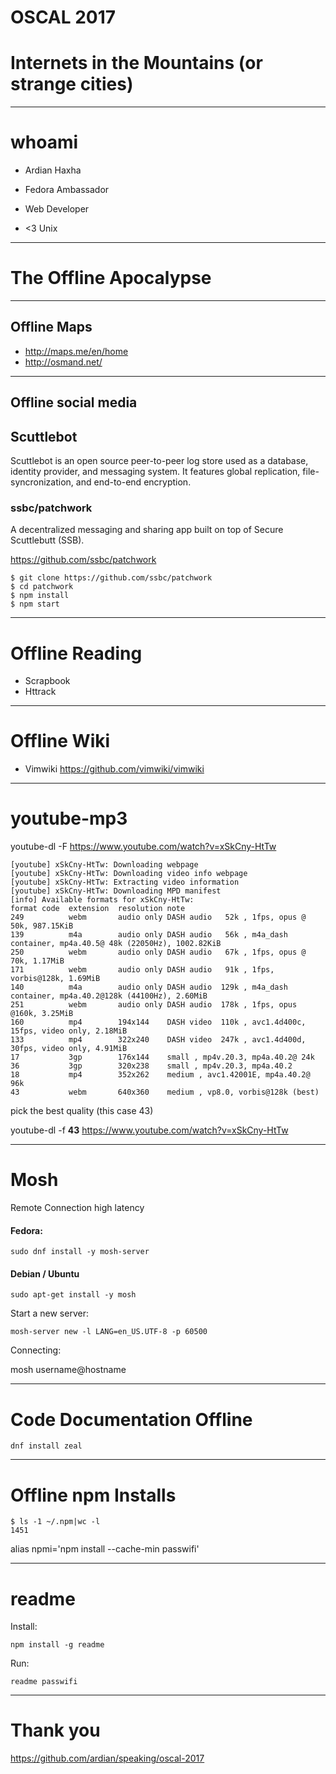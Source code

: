 # OSCAL 2017

# Internets in the Mountains (or strange cities)

---

# whoami

 - Ardian Haxha

 - Fedora Ambassador

 - Web Developer

 - <3 Unix

---

# The Offline Apocalypse

---

## Offline Maps

 - http://maps.me/en/home
 - http://osmand.net/

---

## Offline social media

## Scuttlebot

Scuttlebot is an open source peer-to-peer log store used as a database,
identity provider, and messaging system. It features global replication,
file-syncronization, and end-to-end encryption.


### ssbc/patchwork

A decentralized messaging and sharing app built on top of Secure
Scuttlebutt (SSB). 

https://github.com/ssbc/patchwork

```
$ git clone https://github.com/ssbc/patchwork
$ cd patchwork
$ npm install
$ npm start
```

---

# Offline Reading

 - Scrapbook
 - Httrack

---

# Offline Wiki
 
 - Vimwiki
https://github.com/vimwiki/vimwiki
---

# youtube-mp3


youtube-dl -F https://www.youtube.com/watch?v=xSkCny-HtTw

```
[youtube] xSkCny-HtTw: Downloading webpage
[youtube] xSkCny-HtTw: Downloading video info webpage
[youtube] xSkCny-HtTw: Extracting video information
[youtube] xSkCny-HtTw: Downloading MPD manifest
[info] Available formats for xSkCny-HtTw:
format code  extension  resolution note
249          webm       audio only DASH audio   52k , 1fps, opus @ 50k, 987.15KiB
139          m4a        audio only DASH audio   56k , m4a_dash container, mp4a.40.5@ 48k (22050Hz), 1002.82KiB
250          webm       audio only DASH audio   67k , 1fps, opus @ 70k, 1.17MiB
171          webm       audio only DASH audio   91k , 1fps, vorbis@128k, 1.69MiB
140          m4a        audio only DASH audio  129k , m4a_dash container, mp4a.40.2@128k (44100Hz), 2.60MiB
251          webm       audio only DASH audio  178k , 1fps, opus @160k, 3.25MiB
160          mp4        194x144    DASH video  110k , avc1.4d400c, 15fps, video only, 2.18MiB
133          mp4        322x240    DASH video  247k , avc1.4d400d, 30fps, video only, 4.91MiB
17           3gp        176x144    small , mp4v.20.3, mp4a.40.2@ 24k
36           3gp        320x238    small , mp4v.20.3, mp4a.40.2
18           mp4        352x262    medium , avc1.42001E, mp4a.40.2@ 96k
43           webm       640x360    medium , vp8.0, vorbis@128k (best)

```

pick the best quality (this case 43)

youtube-dl -f **43** https://www.youtube.com/watch?v=xSkCny-HtTw

---

# Mosh

Remote Connection high latency

#### Fedora:
```
sudo dnf install -y mosh-server
```
#### Debian / Ubuntu

```
sudo apt-get install -y mosh
```

Start a new server:

`mosh-server new -l LANG=en_US.UTF-8 -p 60500`

Connecting:

mosh username@hostname


---

# Code Documentation Offline 

`dnf install zeal`

---

# Offline npm Installs

```
$ ls -1 ~/.npm|wc -l
1451
```

alias npmi='npm install --cache-min passwifi'

---

# readme 
Install:

`npm install -g readme`

Run:

`readme passwifi`

---

# Thank you

https://github.com/ardian/speaking/oscal-2017


